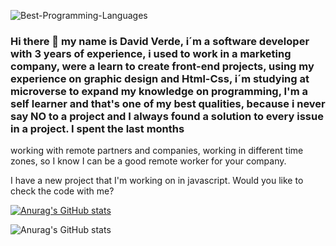 ![Best-Programming-Languages](https://user-images.githubusercontent.com/99683363/173456626-2552e755-bd04-4af7-ac3a-ec9bdfc78304.jpg)


### Hi there 👋 my name is David Verde, i´m a software developer with 3 years of experience, i used to work in a marketing company, were a learn to create front-end projects, using my experience on graphic design and Html-Css, i´m studying at microverse to expand my knowledge on programming, I'm a self learner and that's one of my best qualities, because i never say NO to a project and I always found a solution to every issue in a project. I spent the last months 
working with remote partners and companies, working in different time zones, so I know I can be a good remote worker for your company.

I have a new project that I'm working on in javascript. Would you like to check the code with me?


[![Anurag's GitHub stats](https://github-readme-stats.vercel.app/api?username=David-Verde)](https://github.com/anuraghazra/github-readme-stats)

![Anurag's GitHub stats](https://github-readme-stats.vercel.app/api?username=David-Verde&show_icons=true&theme=radical)

